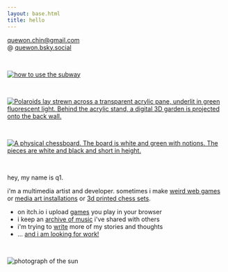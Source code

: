 ```yaml
---
layout: base.html
title: hello
---
```


[quewon.chin@gmail.com](mailto:quewon.chin@gmail.com)  
@ [quewon.bsky.social](https://bsky.app/profile/quewon.bsky.social)

<br>

<a href="https://frogmen.itch.io/subway" target="_blank" rel="noopener noreferrer">

![how to use the subway](https://img.itch.zone/aW1nLzE1MjI3MDcwLmpwZWc=/original/h0B3Hs.jpeg)

</a>

<br>

[![Polaroids lay strewn across a transparent acrylic pane, underlit in green fluorescent light. Behind the acrylic stand, a digital 3D garden is projected onto the back wall.](/projects/datagarden-main.jpg)](/projects/2025-data-garden)

<br>

[![A physical chessboard. The board is white and green with notions. The pieces are white and black and short in height.](/projects/chessboard.png)](/projects/2025-chessboard)

<br>

hey, my name is q1.

i'm a multimedia artist and developer. sometimes i make [weird web games](https://frogmen.itch.io/subway) or [media art installations](/projects/2025-data-garden) or [3d printed chess sets](/projects/2025-chessboard).

- on itch.io i upload [games](https://frogmen.itch.io/) you play in your browser
- i keep an [archive of music](https://music-archive.netlify.app/) i've shared with others
- i'm trying to [write](/text) more of my stories and thoughts
- ... [and i am looking for work!](/history)

<br>

![photograph of the sun](https://img.itch.zone/aW1hZ2UvMTkxMzQ2NC8xMTI0NTA1My5wbmc=/original/dvUe%2B8.png)